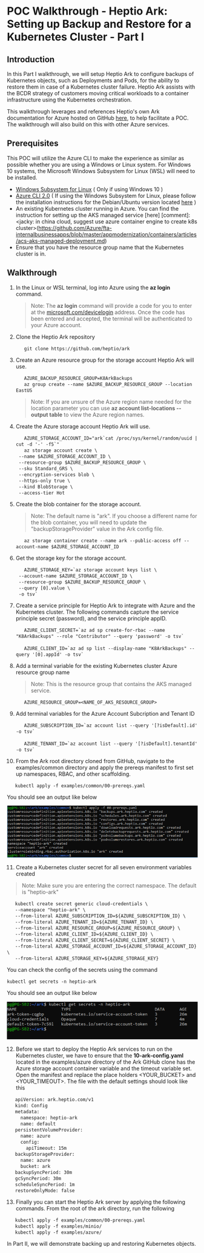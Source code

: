 # POC Walkthrough - Heptio Ark: Setting up Backup and Restore for a Kubernetes Cluster - Part I

## Introduction
In this Part I walkthrough, we will setup Heptio Ark to configure backups of Kubernetes objects, such as Deployments and Pods, for the ability to restore them in case of a Kubernetes cluster failure. Heptio Ark assists with the BCDR strategy of customers moving critical workloads to a container infrastructure using the Kubernetes orchestration.

This walkthrough leverages and references Heptio's own Ark documentation for Azure hosted on GitHub [here](https://heptio.github.io/ark/v0.8.1/azure-config), to help facilitate a POC. The walkthrough will also build on this with other Azure services.

## Prerequisites
This POC will utilize the Azure CLI to make the experience as similar as possible whether you are using a Windows or Linux system. For Windows 10 systems, the Microsoft Windows Subsystem for Linux (WSL) will need to be installed. 
* [Windows Subsystem for Linux](https://docs.microsoft.com/en-us/windows/wsl/install-win10) ( Only if using Windows 10 )
* [Azure CLI 2.0](https://docs.microsoft.com/en-us/cli/azure/install-azure-cli?view=azure-cli-latest) ( If using the Windows Subsystem for Linux, please follow the installation instructions for the Debian/Ubuntu version located [here](https://docs.microsoft.com/en-us/cli/azure/install-azure-cli-apt?view=azure-cli-latest) )
* An existing Kubernetes cluster running in Azure. You can find the instruction for setting up the AKS managed service [here]
[comment]:<jacky: in china cloud, suggest use azure container engine to create k8s cluster>(https://github.com/Azure/fta-internalbusinessapps/blob/master/appmodernization/containers/articles/acs-aks-managed-deployment.md)
* Ensure that you have the resource group name that the Kubernetes cluster is in.

## Walkthrough
1. In the Linux or WSL terminal, log into Azure using the **az login** command.

   > Note: The **az login** command will provide a code for you to enter at the [microsoft.com/devicelogin](https://microsoft.com/devicelogin) address. Once the code has been entered and accepted, the terminal will be authenticated to your Azure account.
2. Clone the Heptio Ark repository 
   ```
      git clone https://github.com/heptio/ark      
   ```
3. Create an Azure resource group for the storage account Heptio Ark will use. 
   ```
      AZURE_BACKUP_RESOURCE_GROUP=K8ArkBackups
      az group create --name $AZURE_BACKUP_RESOURCE_GROUP --location EastUS
   ```
   > Note: If you are unsure of the Azure region name needed for the location parameter you can use **az account list-locations --output table** to view the Azure region names.
4. Create the Azure storage account Heptio Ark will use. 
   ```
      AZURE_STORAGE_ACCOUNT_ID="ark`cat /proc/sys/kernel/random/uuid | cut -d '-' -f5`"
      az storage account create \
    --name $AZURE_STORAGE_ACCOUNT_ID \
    --resource-group $AZURE_BACKUP_RESOURCE_GROUP \
    --sku Standard_GRS \
    --encryption-services blob \
    --https-only true \
    --kind BlobStorage \
    --access-tier Hot 
   ```
5. Create the blob container for the storage account. 
     > Note: The default name is "ark". If you choose a different name for the blob container, you will need to update the "backupStorageProvider" value in the Ark config file.
   ```
      az storage container create --name ark --public-access off --account-name $AZURE_STORAGE_ACCOUNT_ID   
   ```
6. Get the storage key for the storage account.
   ```
      AZURE_STORAGE_KEY=`az storage account keys list \
    --account-name $AZURE_STORAGE_ACCOUNT_ID \
    --resource-group $AZURE_BACKUP_RESOURCE_GROUP \
    --query [0].value \
    -o tsv` 
   ```

7. Create a service principle for Heptio Ark to integrate with Azure and the Kubernetes cluster. The following commands capture the service principle secret (password), and the service principle appID.
   ```
      AZURE_CLIENT_SECRET=`az ad sp create-for-rbac --name "K8ArkBackups" --role "Contributor" --query 'password' -o tsv`
      
      AZURE_CLIENT_ID=`az ad sp list --display-name "K8ArkBackups" --query '[0].appId' -o tsv`
   ```
8. Add a terminal variable for the existing Kubernetes cluster Azure resource group name
   > Note: This is the resource group that contains the AKS managed service.
   ```
      AZURE_RESOURCE_GROUP=<NAME_OF_AKS_RESOURCE_GROUP>
   ```
9. Add terminal variables for the Azure Account Subcription and Tenant ID
   ```
      AZURE_SUBSCRIPTION_ID=`az account list --query '[?isDefault].id' -o tsv`
      
      AZURE_TENANT_ID=`az account list --query '[?isDefault].tenantId' -o tsv`
   ```
10. From the Ark root directory cloned from GitHub, navigate to the examples/common directory and apply the prereqs manifest to first set up namespaces, RBAC, and other scaffolding.
   ```
      kubectl apply -f examples/common/00-prereqs.yaml
   ```
   You should see an output like below
         
   ![Screenshot](images/heptio-ark-kubernestes-backup/heptio-ark-prereq-manifest-output.png)
   
11. Create a Kubernetes cluster secret for all seven environment variables created
   > Note: Make sure you are entering the correct namespace. The default is "heptio-ark"
   ```
      kubectl create secret generic cloud-credentials \
      --namespace "heptio-ark" \
      --from-literal AZURE_SUBSCRIPTION_ID=${AZURE_SUBSCRIPTION_ID} \
      --from-literal AZURE_TENANT_ID=${AZURE_TENANT_ID} \
      --from-literal AZURE_RESOURCE_GROUP=${AZURE_RESOURCE_GROUP} \
      --from-literal AZURE_CLIENT_ID=${AZURE_CLIENT_ID} \
      --from-literal AZURE_CLIENT_SECRET=${AZURE_CLIENT_SECRET} \
      --from-literal AZURE_STORAGE_ACCOUNT_ID=${AZURE_STORAGE_ACCOUNT_ID} \
      --from-literal AZURE_STORAGE_KEY=${AZURE_STORAGE_KEY}
   ```
   
   You can check the config of the secrets using the command
   ```
   kubectl get secrets -n heptio-ark
   ```
   
   You should see an output like below
   
   ![Screenshot](images/heptio-ark-kubernestes-backup/heptio-ark-secrets-check-output.png)
   
12. Before we start to deploy the Heptio Ark services to run on the Kubernetes cluster, we have to ensure that the **10-ark-config.yaml** located in the examples/azure directory of the Ark GitHub clone has the Azure storage account container variable and the timeout variable set. Open the manifest and replace the place holders <YOUR_BUCKET> and <YOUR_TIMEOUT>. The file with the default settings should look like this
   ```
      apiVersion: ark.heptio.com/v1
      kind: Config
      metadata:
        namespace: heptio-ark
        name: default
      persistentVolumeProvider:
        name: azure
        config:
          apiTimeout: 15m
      backupStorageProvider:
        name: azure
        bucket: ark
      backupSyncPeriod: 30m
      gcSyncPeriod: 30m
      scheduleSyncPeriod: 1m
      restoreOnlyMode: false
   ```

13. Finally you can start the Heptio Ark server by applying the following commands. From the root of the ark directory, run the following
   ```
      kubectl apply -f examples/common/00-prereqs.yaml
      kubectl apply -f examples/minio/
      kubectl apply -f examples/azure/
   ```
   
In Part II, we will demonstrate backing up and restoring Kubernetes objects.



   


